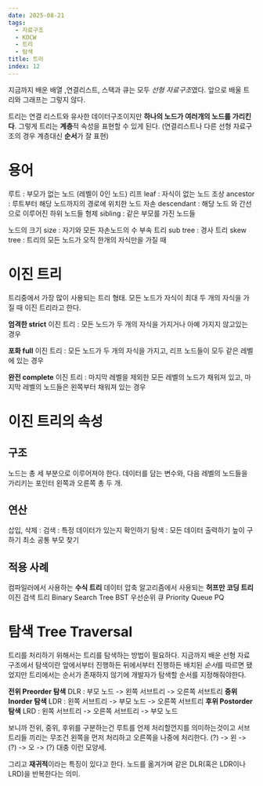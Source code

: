 ```yaml
---
date: 2025-08-21
tags:
  - 자료구조
  - KOCW
  - 트리
  - 탐색
title: 트리
index: 12
---
```


지금까지 배운 배열 ,연결리스트, 스택과 큐는 모두 *선형 자료구조*였다.
앞으로 배울 트리와 그래프는 그렇지 않다.

트리는 연결 리스트와 유사한 데이터구조이지만 **하나의 노드가 여러개의 노드를 가리킨다**.
그렇게 트리는 **계층**적 속성을 표현할 수 있게 된다.
(연결리스트나 다른 선형 자료구조의 경우 계층대신 **순서**가 잘 표현)

# 용어

루트 : 부모가 없는 노드 (레벨이 0인 노드)
리프 leaf : 자식이 없는 노드
조상 ancestor : 루트부터 해당 노드까지의 경로에 위치한 노드
자손 descendant : 해당 노드 와 간선으로 이루어진 하위 노드들
형제 sibling : 같은 부모를 가진 노드들

노드의 크기 size : 자기와 모든 자손노드의 수
부속 트리 sub tree :
경사 트리 skew tree : 트리의 모든 노드가 오직 한개의 자식만을 가질 때

# 이진 트리

트리중에서 가장 많이 사용되는 트리 형태.
모든 노드가 자식이 최대 두 개의 자식을 가질 때 이진 트리라고 한다.

**엄격한 strict** 이진 트리 :
모든 노드가 두 개의 자식을 가지거나 아예 가지지 않고있는 경우

**포화 full** 이진 트리 :
모든 노드가 두 개의 자식을 가지고, 리프 노드들이 모두 같은 레벨에 있는 경우

**완전 complete** 이진 트리 :
마지막 레벨을 제외한 모든 레벨의 노드가 채워져 있고, 마지막 레벨의 노드들은 왼쪽부터 채워져 있는 경우

# 이진 트리의 속성

## 구조

노드는 총 세 부분으로 이루어져야 한다.
데이터를 담는 변수와, 다음 레벨의 노드들을 가리키는 포인터 왼쪽과 오른쪽 총 두 개.

## 연산

삽입, 삭제 :
검색 : 특정 데이터가 있는지 확인하기
탐색 : 모든 데이터 출력하기
높이 구하기
최소 공통 부모 찾기

## 적용 사례

컴파일러에서 사용하는 **수식 트리**
데이터 압축 알고리즘에서 사용되는 **허프만 코딩 트리**
이진 검색 트리 Binary Search Tree BST
우선순위 큐 Priority Queue PQ

# 탐색 Tree Traversal

트리를 처리하기 위해서는 트리를 탐색하는 방법이 필요하다.
지금까지 배운 선형 자료구조에서 탐색이란 앞에서부터 진행하든 뒤에서부터 진행하든
배치된 *순서*를 따르면 됐었지만 트리에서는 순서가 존재하지 않기에 개발자가 탐색할 순서를 지정해줘야한다.

**전위 Preorder 탐색** DLR : 부모 노드 -> 왼쪽 서브트리 -> 오른쪽 서브트리
**중위 Inorder 탐색** LDR : 왼쪽 서브트리 -> 부모 노드 -> 오른쪽 서브트리
**후위 Postorder 탐색** LRD : 왼쪽 서브트리 -> 오른쪽 서브트리 -> 부모 노드

보니까 전위, 중위, 후위를 구분하는건 루트를 언제 처리할껀지를 의미하는것이고
서브트리들 끼리는 무조건 왼쪽을 먼저 처리하고 오른쪽을 나중에 처리한다.
(?) -> 왼 -> (?) -> 오 -> (?) 대충 이런 모양세.

그리고 **재귀적**이라는 특징이 있다고 한다.
노드를 옮겨가며 같은 DLR(혹은 LDR이나 LRD)을 반복한다는 의미.
